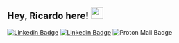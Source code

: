 ## Hey, Ricardo here!  <img src="https://media.giphy.com/media/hvRJCLFzcasrR4ia7z/giphy.gif" width="28px" height="28px">

[![Linkedin Badge](https://img.shields.io/badge/-Ricardo_Jiménez-blue?style=flat-square&logo=Linkedin&logoColor=white&link=https://www.linkedin.com/in/haany-ali)](https://www.linkedin.com/in/ricardo-jim%C3%A9nez-2591b3279/)
[![Linkedin Badge](https://img.shields.io/badge/Ricardo_Jiménez-0A66C2.svg?style=for-the-badge&logo=LinkedIn&logoColor=white)](https://www.linkedin.com/in/ricardo-jim%C3%A9nez-2591b3279/)
![Proton Mail Badge](https://img.shields.io/badge/ricardo.jimenez003@proton.me%20-6D4AFF.svg?style=for-the-badge&logo=Proton-Mail&logoColor=white)
